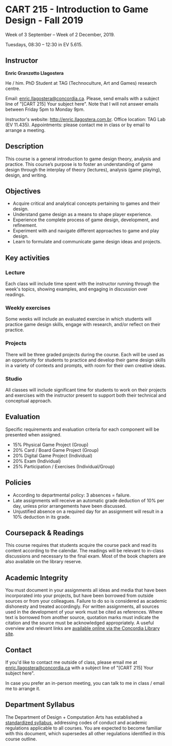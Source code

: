 # CART 215 - Introduction to Game Design - Fall 2019

Week of 3 September – Week of 2 December, 2019.

Tuesdays, 08:30 – 12:30 in EV 5.615.

## Instructor

**Enric Granzotto Llagostera**

He / him. PhD Student at TAG (Technoculture, Art and Games) research centre.

Email: [enric.llagostera@concordia.ca](mailto:enric.llagostera@concordia.ca). Please, send emails with a subject line of "[CART 215] Your subject here". Note that I will not answer emails between Friday 5pm to Monday 9pm.

Instructor's website: <http://enric.llagostera.com.br>. Office location: TAG Lab (EV 11.435). Appointments: please contact me in class or by email to arrange a meeting.

## Description

This course is a general introduction to game design theory, analysis and practice. This course’s purpose is to foster an understanding of game design through the interplay of theory (lectures), analysis (game playing), design, and writing.

## Objectives

- Acquire critical and analytical concepts pertaining to games and their design.
- Understand game design as a means to shape player experience.
- Experience the complete process of game design, development, and refinement.
- Experiment with and navigate different approaches to game and play design.
- Learn to formulate and communicate game design ideas and projects.

## Key activities

### Lecture

Each class will include time spent with the instructor running through the week's topics, showing examples, and engaging in discussion over readings.

### Weekly exercises

Some weeks will include an evaluated exercise in which students will practice game design skills, engage with research, and/or reflect on their practice.

### Projects

There will be three graded projects during the course. Each will be used as an opportunity for students to practice and develop their game design skills in a variety of contexts and prompts, with room for their own creative ideas.

### Studio

All classes will include significant time for students to work on their projects and exercises with the instructor present to support both their technical and conceptual approach.

## Evaluation

Specific requirements and evaluation criteria for each component will be presented when assigned.

- 15% Physical Game Project (Group)
- 20% Card / Board Game Project (Group)
- 20% Digital Game Project (Individual)
- 20% Exam (Individual)
- 25% Participation / Exercises (Individual/Group)

## Policies

- According to departmental policy: 3 absences = failure.
- Late assignments will receive an automatic grade deduction of 10% per day, unless prior arrangements have been discussed.
- Unjustified absence on a required day for an assignment will result in a 10% deduction in its grade.

## Coursepack & Readings

This course requires that students acquire the course pack and read its content according to the calendar. The readings will be relevant to in-class discussions and necessary to the final exam. Most of the book chapters are also available on the library reserve.

## Academic Integrity

You must document in your assignments all ideas and media that have been incorporated into your projects, but have been borrowed from outside sources or from your colleagues. Failure to do so is considered as academic dishonesty and treated accordingly. For written assignments, all sources used in the development of your work must be cited as references. Where text is borrowed from another source, quotation marks must indicate the citation and the source must be acknowledged appropriately. A useful overview and relevant links are [available online via the Concordia Library site](http://library.concordia.ca/help/citing).

## Contact

If you'd like to contact me outside of class, please email me at [enric.llagostera@concordia.ca](mailto:enric.llagostera@concordia.ca) with a subject line of "[CART 215] Your subject here".

In case you prefer an in-person meeting, you can talk to me in class / email me to arrange it.

## Department Syllabus

The Department of Design + Computation Arts has established a [standardized syllabus](dcart-syllabus-2019.pdf), addressing codes of conduct and academic regulations applicable to all courses. You are expected to become familiar with this document, which supersedes all other regulations identified in this course outline.
